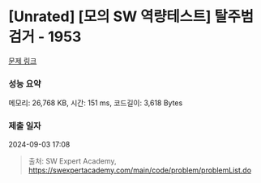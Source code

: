 # [Unrated] [모의 SW 역량테스트] 탈주범 검거 - 1953 

[문제 링크](https://swexpertacademy.com/main/code/problem/problemDetail.do?contestProbId=AV5PpLlKAQ4DFAUq) 

### 성능 요약

메모리: 26,768 KB, 시간: 151 ms, 코드길이: 3,618 Bytes

### 제출 일자

2024-09-03 17:08



> 출처: SW Expert Academy, https://swexpertacademy.com/main/code/problem/problemList.do